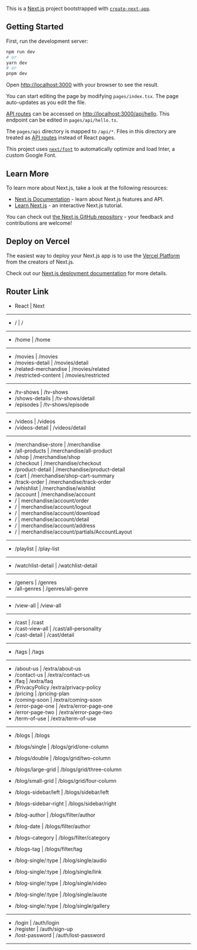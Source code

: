 This is a [Next.js](https://nextjs.org/) project bootstrapped with [`create-next-app`](https://github.com/vercel/next.js/tree/canary/packages/create-next-app).

## Getting Started

First, run the development server:

```bash
npm run dev
# or
yarn dev
# or
pnpm dev
```

Open [http://localhost:3000](http://localhost:3000) with your browser to see the result.

You can start editing the page by modifying `pages/index.tsx`. The page auto-updates as you edit the file.

[API routes](https://nextjs.org/docs/api-routes/introduction) can be accessed on [http://localhost:3000/api/hello](http://localhost:3000/api/hello). This endpoint can be edited in `pages/api/hello.ts`.

The `pages/api` directory is mapped to `/api/*`. Files in this directory are treated as [API routes](https://nextjs.org/docs/api-routes/introduction) instead of React pages.

This project uses [`next/font`](https://nextjs.org/docs/basic-features/font-optimization) to automatically optimize and load Inter, a custom Google Font.

## Learn More

To learn more about Next.js, take a look at the following resources:

- [Next.js Documentation](https://nextjs.org/docs) - learn about Next.js features and API.
- [Learn Next.js](https://nextjs.org/learn) - an interactive Next.js tutorial.

You can check out [the Next.js GitHub repository](https://github.com/vercel/next.js/) - your feedback and contributions are welcome!

## Deploy on Vercel

The easiest way to deploy your Next.js app is to use the [Vercel Platform](https://vercel.com/new?utm_medium=default-template&filter=next.js&utm_source=create-next-app&utm_campaign=create-next-app-readme) from the creators of Next.js.

Check out our [Next.js deployment documentation](https://nextjs.org/docs/deployment) for more details.

## Router Link
- React | Next


---

- / | /

---

- /home | /home

---

- /movies | /movies
- /movies-detail | /movies/detail
- /related-merchandise | /movies/related
- /restricted-content | /movies/restricted

---

- /tv-shows | /tv-shows
- /shows-details | /tv-shows/detail
- /episodes | /tv-shows/episode

---

- /videos | /videos
- /videos-detail | /videos/detail

---

- /merchandise-store | /merchandise
- /all-products | /merchandise/all-product
- /shop | /merchandise/shop
- /checkout | /merchandise/checkout
- /product-detail | /merchandise/product-detail
- /cart | /merchandise/shop-cart-summary
- /track-order | /merchandise/track-order
- /whishlist | /merchandise/wishlist
- /account | /merchandise/account
- /   | merchandise/account/order     
- /   | merchandise/account/logout    
- /   | merchandise/account/download 
- /   | merchandise/account/detail
- /   | merchandise/account/address    
- /   | merchandise/account/partials/AccountLayout 





---

- /playlist | /play-list

---

- /watchlist-detail  | /watchlist-detail

---

- /geners | /genres
- /all-genres | /genres/all-genre

---

- /view-all | /view-all

---


- /cast | /cast
- /cast-view-all | /cast/all-personality
- /cast-detail | /cast/detail

---

- /tags | /tags

---

- /about-us | /extra/about-us
- /contact-us | /extra/contact-us
- /faq | /extra/faq
- /PrivacyPolicy /extra/privacy-policy
- /pricing | /pricing-plan
- /coming-soon | /extra/coming-soon
- /error-page-one | /extra/error-page-one
- /error-page-two | /extra/error-page-two
- /term-of-use | /extra/term-of-use

---

- /blogs | /blogs
- /blogs/single | /blogs/grid/one-column
- /blogs/double | /blogs/grid/two-column
- /blogs/large-grid | /blogs/grid/three-column
- /blog/small-grid | /blogs/grid/four-column

- /blogs-sidebar/left | /blogs/sidebar/left
- /blogs-sidebar-right | /blogs/sidebar/right
- /blog-author | /blogs/filter/author
- /blog-date | /blogs/filter/author
- /blogs-category | /blogs/filter/category
- /blogs-tag | /blogs/filter/tag
- /blog-single/:type | /blog/single/audio
- /blog-single/:type | /blog/single/link
- /blog-single/:type | /blog/single/video
- /blog-single/:type | /blog/single/auote
- /blog-single/:type | /blog/single/gallery


---

- /login | /auth/login
- /register | /auth/sign-up
- /lost-password | /auth/lost-password

---





